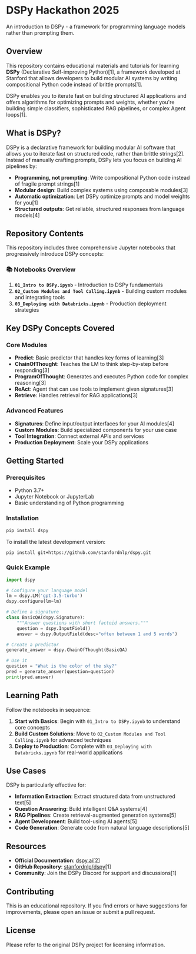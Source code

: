 # DSPy Hackathon 2025

An introduction to DSPy - a framework for programming language models rather than prompting them.

## Overview

This repository contains educational materials and tutorials for learning **DSPy** (Declarative Self-improving Python)[1], a framework developed at Stanford that allows developers to build modular AI systems by writing compositional Python code instead of brittle prompts[1].

DSPy enables you to iterate fast on building structured AI applications and offers algorithms for optimizing prompts and weights, whether you're building simple classifiers, sophisticated RAG pipelines, or complex Agent loops[1].

## What is DSPy?

DSPy is a declarative framework for building modular AI software that allows you to iterate fast on structured code, rather than brittle strings[2]. Instead of manually crafting prompts, DSPy lets you focus on building AI pipelines by:

- **Programming, not prompting**: Write compositional Python code instead of fragile prompt strings[1]
- **Modular design**: Build complex systems using composable modules[3]
- **Automatic optimization**: Let DSPy optimize prompts and model weights for you[1]
- **Structured outputs**: Get reliable, structured responses from language models[4]

## Repository Contents

This repository includes three comprehensive Jupyter notebooks that progressively introduce DSPy concepts:

### 📚 Notebooks Overview

1. **`01_Intro to DSPy.ipynb`** - Introduction to DSPy fundamentals
2. **`02_Custom Modules and Tool Calling.ipynb`** - Building custom modules and integrating tools
3. **`03_Deploying with Databricks.ipynb`** - Production deployment strategies

## Key DSPy Concepts Covered

### Core Modules
- **Predict**: Basic predictor that handles key forms of learning[3]
- **ChainOfThought**: Teaches the LM to think step-by-step before responding[3]
- **ProgramOfThought**: Generates and executes Python code for complex reasoning[3]
- **ReAct**: Agent that can use tools to implement given signatures[3]
- **Retrieve**: Handles retrieval for RAG applications[3]

### Advanced Features
- **Signatures**: Define input/output interfaces for your AI modules[4]
- **Custom Modules**: Build specialized components for your use case
- **Tool Integration**: Connect external APIs and services
- **Production Deployment**: Scale your DSPy applications

## Getting Started

### Prerequisites
- Python 3.7+
- Jupyter Notebook or JupyterLab
- Basic understanding of Python programming

### Installation

```bash
pip install dspy
```

To install the latest development version:

```bash
pip install git+https://github.com/stanfordnlp/dspy.git
```

### Quick Example

```python
import dspy

# Configure your language model
lm = dspy.LM('gpt-3.5-turbo')
dspy.configure(lm=lm)

# Define a signature
class BasicQA(dspy.Signature):
    """Answer questions with short factoid answers."""
    question = dspy.InputField()
    answer = dspy.OutputField(desc="often between 1 and 5 words")

# Create a predictor
generate_answer = dspy.ChainOfThought(BasicQA)

# Use it
question = "What is the color of the sky?"
pred = generate_answer(question=question)
print(pred.answer)
```

## Learning Path

Follow the notebooks in sequence:

1. **Start with Basics**: Begin with `01_Intro to DSPy.ipynb` to understand core concepts
2. **Build Custom Solutions**: Move to `02_Custom Modules and Tool Calling.ipynb` for advanced techniques
3. **Deploy to Production**: Complete with `03_Deploying with Databricks.ipynb` for real-world applications

## Use Cases

DSPy is particularly effective for:
- **Information Extraction**: Extract structured data from unstructured text[5]
- **Question Answering**: Build intelligent Q&A systems[4]
- **RAG Pipelines**: Create retrieval-augmented generation systems[5]
- **Agent Development**: Build tool-using AI agents[5]
- **Code Generation**: Generate code from natural language descriptions[5]

## Resources

- **Official Documentation**: [dspy.ai](https://dspy.ai)[2]
- **GitHub Repository**: [stanfordnlp/dspy](https://github.com/stanfordnlp/dspy)[1]
- **Community**: Join the DSPy Discord for support and discussions[1]

## Contributing

This is an educational repository. If you find errors or have suggestions for improvements, please open an issue or submit a pull request.

## License

Please refer to the original DSPy project for licensing information.
